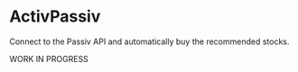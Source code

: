 # ActivPassiv

Connect to the Passiv API and automatically buy the recommended stocks.

WORK IN PROGRESS
